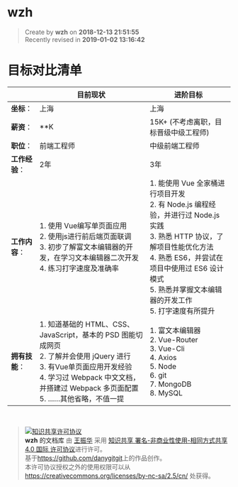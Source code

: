 wzh
===

> Create by **wzh** on **2018-12-13 21:51:55**  
> Recently revised in **2019-01-02 13:16:42**

# 目标对比清单

| | 目前现状 | 进阶目标 |
| --- | --- | --- |
| **坐标**： | 上海 | 上海 |
| **薪资**： | **K | 15K+ (不考虑离职，目标晋级中级工程师)|
| **职位**： | 前端工程师 | 中级前端工程师 |
| **工作经验**： | 2年 | 3年 |
| **工作内容**： | 1. 使用 Vue编写单页面应用 <br> 2. 使用js进行前后端页面联调 <br> 3. 初步了解富文本编辑器的开发，在学习文本编辑器二次开发 <br> 4. 练习打字速度及准确率 | 1. 能使用 Vue 全家桶进行项目开发 <br> 2. 有 Node.js 编程经验，并进行过 Node.js 实践 <br> 3. 熟悉 HTTP 协议，了解项目性能优化方法 <br> 4. 熟悉 ES6，并尝试在项目中使用过 ES6 设计模式 <br> 5. 熟悉并掌握文本编辑器的开发工作 <br> 5. 打字速度有所提升|
| **拥有技能**： | 1. 知道基础的 HTML、CSS、JavaScript，基本的 PSD 图能切成网页 <br> 2. 了解并会使用 jQuery 进行 <br> 3. 有Vue单页面应用开发经验 <br> 4. 学习过 Webpack 中文文档，并搭建过 Webpack 多页面配置 <br> 5. ……其他省略，不值一提 | 1. 富文本编辑器 <br> 2. Vue-Router <br> 3. Vue-Cli <br> 4. Axios <br> 5. Node <br> 6. git <br> 7. MongoDB <br> 8. MySQL  |

<br>

> <a rel="license" href="http://creativecommons.org/licenses/by-nc-sa/4.0/"><img alt="知识共享许可协议" style="border-width:0" src="https://i.creativecommons.org/l/by-nc-sa/4.0/88x31.png" /></a><br /><a xmlns:dct="http://purl.org/dc/terms/" property="dct:title">**wzh** 的文档库</a> 由 <a xmlns:cc="http://creativecommons.org/ns#" href="wzh" property="cc:attributionName" rel="cc:attributionURL">王振华</a> 采用 <a rel="license" href="http://creativecommons.org/licenses/by-nc-sa/4.0/">知识共享 署名-非商业性使用-相同方式共享 4.0 国际 许可协议</a>进行许可。<br />基于<a xmlns:dct="http://purl.org/dc/terms/" href="https://github.com/danygitgit" rel="dct:source">https://github.com/danygitgit</a>上的作品创作。<br />本许可协议授权之外的使用权限可以从 <a xmlns:cc="http://creativecommons.org/ns#" href="https://creativecommons.org/licenses/by-nc-sa/2.5/cn/" rel="cc:morePermissions">https://creativecommons.org/licenses/by-nc-sa/2.5/cn/</a> 处获得。